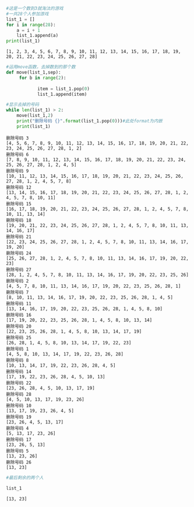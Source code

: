 

```python
#这是一个数到3就淘汰的游戏
#一共28个人参加游戏
list_1 = []
for i in range(28):
    a = i + 1
    list_1.append(a)
print(list_1)


```

    [1, 2, 3, 4, 5, 6, 7, 8, 9, 10, 11, 12, 13, 14, 15, 16, 17, 18, 19, 20, 21, 22, 23, 24, 25, 26, 27, 28]
    


```python
#运用move函数，去掉数到的那个数
def move(list_1,sep):
     for b in range(2):
           
            item = list_1.pop(0)
            list_1.append(item)

#显示去掉的号码
while len(list_1) > 2:
    move(list_1,2)
    print("删除号码 {}".format(list_1.pop(0)))#此处format为内嵌
    print(list_1)
```

    删除号码 3
    [4, 5, 6, 7, 8, 9, 10, 11, 12, 13, 14, 15, 16, 17, 18, 19, 20, 21, 22, 23, 24, 25, 26, 27, 28, 1, 2]
    删除号码 6
    [7, 8, 9, 10, 11, 12, 13, 14, 15, 16, 17, 18, 19, 20, 21, 22, 23, 24, 25, 26, 27, 28, 1, 2, 4, 5]
    删除号码 9
    [10, 11, 12, 13, 14, 15, 16, 17, 18, 19, 20, 21, 22, 23, 24, 25, 26, 27, 28, 1, 2, 4, 5, 7, 8]
    删除号码 12
    [13, 14, 15, 16, 17, 18, 19, 20, 21, 22, 23, 24, 25, 26, 27, 28, 1, 2, 4, 5, 7, 8, 10, 11]
    删除号码 15
    [16, 17, 18, 19, 20, 21, 22, 23, 24, 25, 26, 27, 28, 1, 2, 4, 5, 7, 8, 10, 11, 13, 14]
    删除号码 18
    [19, 20, 21, 22, 23, 24, 25, 26, 27, 28, 1, 2, 4, 5, 7, 8, 10, 11, 13, 14, 16, 17]
    删除号码 21
    [22, 23, 24, 25, 26, 27, 28, 1, 2, 4, 5, 7, 8, 10, 11, 13, 14, 16, 17, 19, 20]
    删除号码 24
    [25, 26, 27, 28, 1, 2, 4, 5, 7, 8, 10, 11, 13, 14, 16, 17, 19, 20, 22, 23]
    删除号码 27
    [28, 1, 2, 4, 5, 7, 8, 10, 11, 13, 14, 16, 17, 19, 20, 22, 23, 25, 26]
    删除号码 2
    [4, 5, 7, 8, 10, 11, 13, 14, 16, 17, 19, 20, 22, 23, 25, 26, 28, 1]
    删除号码 7
    [8, 10, 11, 13, 14, 16, 17, 19, 20, 22, 23, 25, 26, 28, 1, 4, 5]
    删除号码 11
    [13, 14, 16, 17, 19, 20, 22, 23, 25, 26, 28, 1, 4, 5, 8, 10]
    删除号码 16
    [17, 19, 20, 22, 23, 25, 26, 28, 1, 4, 5, 8, 10, 13, 14]
    删除号码 20
    [22, 23, 25, 26, 28, 1, 4, 5, 8, 10, 13, 14, 17, 19]
    删除号码 25
    [26, 28, 1, 4, 5, 8, 10, 13, 14, 17, 19, 22, 23]
    删除号码 1
    [4, 5, 8, 10, 13, 14, 17, 19, 22, 23, 26, 28]
    删除号码 8
    [10, 13, 14, 17, 19, 22, 23, 26, 28, 4, 5]
    删除号码 14
    [17, 19, 22, 23, 26, 28, 4, 5, 10, 13]
    删除号码 22
    [23, 26, 28, 4, 5, 10, 13, 17, 19]
    删除号码 28
    [4, 5, 10, 13, 17, 19, 23, 26]
    删除号码 10
    [13, 17, 19, 23, 26, 4, 5]
    删除号码 19
    [23, 26, 4, 5, 13, 17]
    删除号码 4
    [5, 13, 17, 23, 26]
    删除号码 17
    [23, 26, 5, 13]
    删除号码 5
    [13, 23, 26]
    删除号码 26
    [13, 23]
    


```python
#最后剩余的两个人

list_1
```




    [13, 23]




```python

```


```python

```
